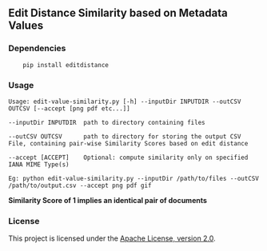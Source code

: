 
## Edit Distance Similarity based on Metadata Values


### Dependencies

```
    pip install editdistance
```

### Usage

```
Usage: edit-value-similarity.py [-h] --inputDir INPUTDIR --outCSV OUTCSV [--accept [png pdf etc...]]

--inputDir INPUTDIR  path to directory containing files

--outCSV OUTCSV      path to directory for storing the output CSV File, containing pair-wise Similarity Scores based on edit distance

--accept [ACCEPT]    Optional: compute similarity only on specified IANA MIME Type(s)

```

```
Eg: python edit-value-similarity.py --inputDir /path/to/files --outCSV /path/to/output.csv --accept png pdf gif

```

**Similarity Score of 1 implies an identical pair of documents**


### License

This project is licensed under the [Apache License, version 2.0](http://www.apache.org/licenses/LICENSE-2.0).
